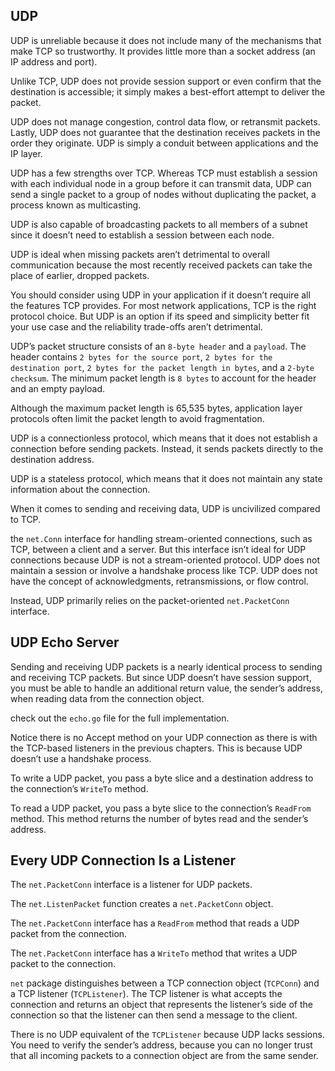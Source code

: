 ## UDP

UDP is unreliable because it does not include many of the mechanisms that make TCP so trustworthy. It provides little more than a socket address (an IP address and port).

Unlike TCP, UDP does not provide session support or even confirm that the destination is accessible; it simply makes a best-effort attempt to deliver the packet.

UDP does not manage congestion, control data flow, or retransmit packets. Lastly, UDP does not guarantee that the destination receives packets in the order they originate. UDP is simply a conduit between applications and the IP layer.

UDP has a few strengths over TCP. Whereas TCP must establish a session with each individual node in a group before it can transmit data, UDP can send a single packet to a group of nodes without duplicating the packet, a process known as multicasting.

UDP is also capable of broadcasting packets to all members of a subnet since it doesn’t need to establish a session between each node.

UDP is ideal when missing packets aren’t detrimental to overall communication because the most recently received packets can take the place of earlier, dropped packets.

You should consider using UDP in your application if it doesn’t require all the features TCP provides. For most network applications, TCP is the right protocol choice. But UDP is an option if its speed and simplicity better fit your use case and the reliability trade-offs aren’t detrimental.

UDP’s packet structure consists of an `8-byte header` and a `payload`. The header contains `2 bytes for the source port`, `2 bytes for the destination port`, `2 bytes for the packet length in bytes`, and a `2-byte checksum`. The minimum packet length is `8 bytes` to account for the header and an empty payload.

Although the maximum packet length is 65,535 bytes, application layer protocols often limit the packet length to avoid fragmentation.

UDP is a connectionless protocol, which means that it does not establish a connection before sending packets. Instead, it sends packets directly to the destination address.

UDP is a stateless protocol, which means that it does not maintain any state information about the connection.

When it comes to sending and receiving data, UDP is uncivilized compared to TCP.

the `net.Conn` interface for handling stream-oriented connections, such as TCP, between a client and a server. But this interface isn’t ideal for UDP connections because UDP is not a stream-oriented protocol. UDP does not maintain a session or involve a handshake process like TCP. UDP does not have the concept of acknowledgments, retransmissions, or flow control.

Instead, UDP primarily relies on the packet-oriented `net.PacketConn` interface.

## UDP Echo Server

Sending and receiving UDP packets is a nearly identical process to sending and receiving TCP packets. But since UDP doesn’t have session support, you must be able to handle an additional return value, the sender’s address, when reading data from the connection object.

check out the `echo.go` file for the full implementation.

Notice there is no Accept method on your UDP connection as there is with the TCP-based listeners in the previous chapters. This is because UDP doesn’t use a handshake process.

To write a UDP packet, you pass a byte slice and a destination address to the connection’s `WriteTo` method.

To read a UDP packet, you pass a byte slice to the connection’s `ReadFrom` method. This method returns the number of bytes read and the sender’s address.

## Every UDP Connection Is a Listener

The `net.PacketConn` interface is a listener for UDP packets.

The `net.ListenPacket` function creates a `net.PacketConn` object.

The `net.PacketConn` interface has a `ReadFrom` method that reads a UDP packet from the connection.

The `net.PacketConn` interface has a `WriteTo` method that writes a UDP packet to the connection.

`net` package distinguishes between a TCP connection object (`TCPConn`) and a TCP listener (`TCPListener`). The TCP listener is what accepts the connection and returns an object that represents
the listener’s side of the connection so that the listener can then send a message to the client.

There is no UDP equivalent of the `TCPListener` because UDP lacks sessions. You need to verify the sender’s address, because you can no longer trust that all incoming packets to a connection object are from the same sender.
